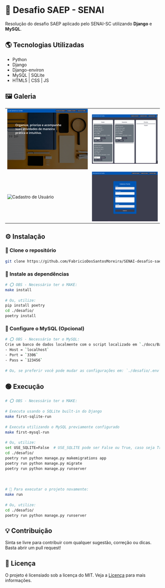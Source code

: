 # 📝 Desafio SAEP - SENAI

Resolução do desafio SAEP aplicado pelo SENAI-SC utilizando **Django** e **MySQL**.


## 🌎 Tecnologias Utilizadas

- Python
- Django
- Django-environ
- MySQL | SQLite
- HTML5 | CSS | JS


## 🖼 Galeria
|                                                              |                                                                        |
|--------------------------------------------------------------|------------------------------------------------------------------------|
| ![Home](./docs/img/Home.png)                                 | ![Gerenciar Tarefas](./docs/img/Gerenciar%20Tarefas.png)               |
| ![Cadastro de Usuário](./docs/img/Cadastro%20Usuário.png)    | ![Cadastro de Tarefa](./docs/img/Cadastro%20Tarefa.png)                |


## ⚙ Instalação

### 🔹 Clone o repositório
```bash
git clone https://github.com/FabricioDosSantosMoreira/SENAI-desafio-saep.git
```

### 🔹 Instale as dependências

```bash
# ⭕ OBS - Necessário ter o MAKE:
make install

# Ou, utilize:
pip install poetry
cd ./desafio/
poetry install
```

### 🔹 Configure o MySQL (Opcional)

```bash
# ⭕ OBS - Necessário ter o MySQL:
Crie um banco de dados localmente com o script localizado em `./docs/Banco de Dados.sql` usando o `MySQL` e contendo:
- Host = `localhost`
- Port = `3306`
- Pass = `123456`

# Ou, se preferir você pode mudar as configurações em: `./desafio/.env`.
```


## 🟢 Execução
```bash
# ⭕ OBS - Necessário ter o MAKE:

# Executa usando o SQLite built-in do Django
make first-sqlite-run

# Executa utilizando o MySQL previamente configurado
make first-mysql-run

# Ou, utilize:
set USE_SQLITE=False  # USE_SQLITE pode ser False ou True, caso seja True usará o SQLite. Caso Falso usará o MySQL.
cd ./desafio/
poetry run python manage.py makemigrations app
poetry run python manage.py migrate
poetry run python manage.py runserver



# 🔄 Para executar o projeto novamente:
make run

# Ou, utilize:
cd ./desafio/
poetry run python manage.py runserver
```


## 💡 Contribuição

Sinta se livre para contribuir com qualquer sugestão, correção ou dicas. Basta abrir um pull request!


## 📃 Licença

O projeto é licensiado sob a licença do MIT. Veja a [Licença](LICENSE/) para mais informações.
